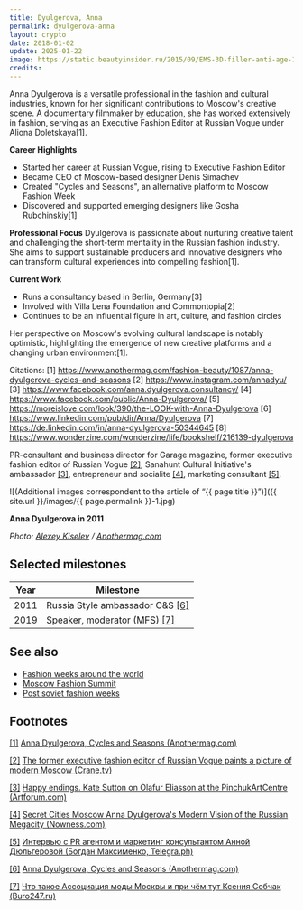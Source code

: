 ```yaml
---
title: Dyulgerova, Anna
permalink: dyulgerova-anna
layout: crypto
date: 2018-01-02
update: 2025-01-22
image: https://static.beautyinsider.ru/2015/09/EMS-3D-filler-anti-age-1.jpg
credits:
---
```


Anna Dyulgerova is a versatile professional in the fashion and cultural industries, known for her significant contributions to Moscow's creative scene. A documentary filmmaker by education, she has worked extensively in fashion, serving as an Executive Fashion Editor at Russian Vogue under Aliona Doletskaya[1].

**Career Highlights**
- Started her career at Russian Vogue, rising to Executive Fashion Editor
- Became CEO of Moscow-based designer Denis Simachev
- Created "Cycles and Seasons", an alternative platform to Moscow Fashion Week
- Discovered and supported emerging designers like Gosha Rubchinskiy[1]

**Professional Focus**
Dyulgerova is passionate about nurturing creative talent and challenging the short-term mentality in the Russian fashion industry. She aims to support sustainable producers and innovative designers who can transform cultural experiences into compelling fashion[1].

**Current Work**
- Runs a consultancy based in Berlin, Germany[3]
- Involved with Villa Lena Foundation and Commontopia[2]
- Continues to be an influential figure in art, culture, and fashion circles

Her perspective on Moscow's evolving cultural landscape is notably optimistic, highlighting the emergence of new creative platforms and a changing urban environment[1].

Citations:
[1] https://www.anothermag.com/fashion-beauty/1087/anna-dyulgerova-cycles-and-seasons
[2] https://www.instagram.com/annadyu/
[3] https://www.facebook.com/anna.dyulgerova.consultancy/
[4] https://www.facebook.com/public/Anna-Dyulgerova/
[5] https://moreislove.com/look/390/the-LOOK-with-Anna-Dyulgerova
[6] https://www.linkedin.com/pub/dir/Anna/Dyulgerova
[7] https://de.linkedin.com/in/anna-dyulgerova-50344645
[8] https://www.wonderzine.com/wonderzine/life/bookshelf/216139-dyulgerova

PR-consultant and business director for Garage magazine, former executive fashion editor of Russian Vogue <span id="a2">[\[2\]](#f2)</span>, Sanahunt Cultural Initiative's ambassador <span id="a3">[\[3\]](#f3)</span>, entrepreneur and socialite <span id="a4">[\[4\]](#f4)</span>, marketing consultant <span id="a5">[\[5\]](#f5)</span>.



![(Additional images correspondent to the article of “{{ page.title }}”)]({{ site.url }}/images/{{ page.permalink }}-1.jpg)

**Anna Dyulgerova in 2011**

*Photo: [Alexey Kiselev](https://origin.anothermag.com/fashion-beauty/1087/anna-dyulgerova-cycles-and-seasons) / [Anothermag.com](https://origin.anothermag.com/fashion-beauty/1087/anna-dyulgerova-cycles-and-seasons)*

## Selected milestones

|Year|Milestone|
|-|-|
|2011|Russia Style ambassador C&S <span id="a6">[\[6\]](#f7)</span>
|2019|Speaker, moderator (MFS) <span id="a7">[\[7\]](#f7)</span>|

## See also

+ [Fashion weeks around the world](fashion-weeks-around-the-world)
+ [Moscow Fashion Summit](moscow-fashion-summit)
+ [Post soviet fashion weeks](post-soviet-fashion-weeks)

## Footnotes

[[1]](#a1) <span id="f1"></span> [Anna Dyulgerova, Cycles and Seasons (Anothermag.com)](https://origin.anothermag.com/fashion-beauty/1087/anna-dyulgerova-cycles-and-seasons)

[[2]](#a2) <span id="f2"></span> [The former executive fashion editor of Russian Vogue paints a picture of modern Moscow (Crane.tv)](http://crane.tv/anna-dyulgerova?fbclid=IwAR2HrJMvS7PiTasaGKGcCPgmkvtF3CK7LJxh7fSUduXEZLAvcmVb-SRV3aE)

[[3]](#a3) <span id="f3"></span> [Happy endings. Kate Sutton on Olafur Eliasson at the PinchukArtCentre (Artforum.com)](https://www.artforum.com/diary/kate-sutton-on-olafur-eliasson-at-the-pinchukartcentre-28310)

[[4]](#a4) <span id="f4"></span> [Secret Cities Moscow Anna Dyulgerova's Modern Vision of the Russian Megacity (Nowness.com)](https://www.nowness.com/series/secret-cities/secret-cities-moscow)

[[5]](#a5) <span id="f5"></span> [Интервью с PR агентом и маркетинг консультантом Анной Дюльгеровой (Богдан Максименко, Telegra.ph)](https://telegra.ph/YA-delayu-to-chto-mne-interesno-s-temi-gde-ya-vizhu-potencial-primeneniya-svoih-sil-Intervyu-s-direktorom-kommunikacionnogo-agen-03-09?fbclid=IwAR0fc6D-tlsvipnPnJaVhD6sf6l03sfIr9xRD6DWhb0UFsjwU1y7Qjx4b64)

[[6]](#a6) <span id="f6"></span> [Anna Dyulgerova, Cycles and Seasons (Anothermag.com)](https://origin.anothermag.com/fashion-beauty/1087/anna-dyulgerova-cycles-and-seasons)

[[7]](#a7) [Что такое Ассоциация моды Москвы и при чём тут Ксения Собчак (Buro247.ru)](https://www.buro247.ru/fashion/fashion-industry/16-apr-2019-association-of-fashion.html)
